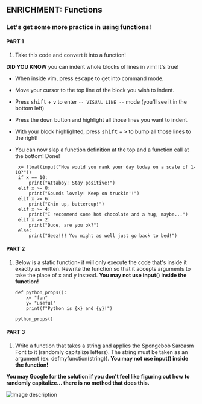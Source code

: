 ## ENRICHMENT: Functions
### Let's get some more practice in using functions!



#### PART 1

1. Take this code and convert it into a function!

**DID YOU KNOW** you can indent whole blocks of lines in vim! It's true!

- When inside vim, press <kbd>escape</kbd> to get into command mode.
- Move your cursor to the top line of the block you wish to indent.
- Press <kbd>shift</kbd> + <kbd>v</kbd> to enter `-- VISUAL LINE --` mode (you'll see it in the bottom left)
- Press the <kbd>down</kbd> button and highlight all those lines you want to indent.
- With your block highlighted, press <kbd>shift</kbd> + <kbd>></kbd> to bump all those lines to the right!
- You can now slap a function definition at the top and a function call at the bottom! Done!

       x= float(input("How would you rank your day today on a scale of 1-10?"))
       if x == 10:
           print("Attaboy! Stay positive!")
       elif x >= 8:
           print("Sounds lovely! Keep on truckin'!")
       elif x >= 6:
           print("Chin up, buttercup!")                    
       elif x >= 4:            
           print("I recommend some hot chocolate and a hug, maybe...")               
       elif x >= 2:
           print("Dude, are you ok?")                   
       else:
           print("Geez!!! You might as well just go back to bed!")
            
#### PART 2

1. Below is a static function- it will only execute the code that's inside it exactly as written. Rewrite the function so that it accepts arguments to take the place of x and y instead. **You may not use input() inside the function!**

       def python_props():
           x= "fun"
           y= "useful"
           print(f"Python is {x} and {y}!")

       python_props()

#### PART 3

1. Write a function that takes a string and applies the Spongebob Sarcasm Font to it (randomly capitalize letters). The string must be taken as an argument (ex. defmyfunction(string)). **You may not use input() inside the function!**

**You may Google for the solution if you don't feel like figuring out how to randomly capitalize... there is no method that does this.**

![Image description](https://github.com/csfeeser/TLG-Python/blob/master/enrichment/Spongebob-memes.jpg?raw=true)


 
            
